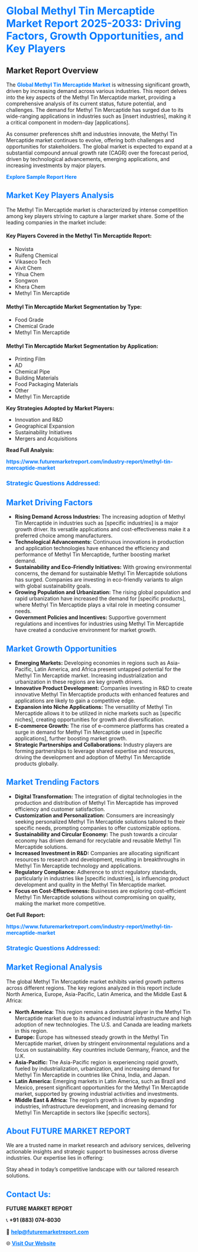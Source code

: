 <h1 style="color: #007BFF;">Global Methyl Tin Mercaptide Market Report 2025-2033: Driving Factors, Growth Opportunities, and Key Players</h1>

<section id="overview">
<h2>Market Report Overview</h2>
<p>The <a href="https://www.futuremarketreport.com/industry-report/methyl-tin-mercaptide-market" style="color: #007BFF; text-decoration: none;"><strong>Global Methyl Tin Mercaptide Market</strong></a> is witnessing significant growth, driven by increasing demand across various industries. This report delves into the key aspects of the Methyl Tin Mercaptide market, providing a comprehensive analysis of its current status, future potential, and challenges. The demand for Methyl Tin Mercaptide has surged due to its wide-ranging applications in industries such as [insert industries], making it a critical component in modern-day [applications].</p>
<p>As consumer preferences shift and industries innovate, the Methyl Tin Mercaptide market continues to evolve, offering both challenges and opportunities for stakeholders. The global market is expected to expand at a substantial compound annual growth rate (CAGR) over the forecast period, driven by technological advancements, emerging applications, and increasing investments by major players.</p>
</section>

<section id="overview">
<p><a href="https://www.futuremarketreport.com/request-sample/reportId=106997" style="color: #007BFF; text-decoration: none;"><strong>Explore Sample Report Here</strong></a></p>
</section>

<section id="key-players">
<h2 style="color: #007BFF;">Market Key Players Analysis</h2>
<p>The Methyl Tin Mercaptide market is characterized by intense competition among key players striving to capture a larger market share. Some of the leading companies in the market include:</p>
<h4>Key Players Covered in the Methyl Tin Mercaptide Report:</h4>
<ul><li>Novista</li><li>Ruifeng Chemical</li><li>Vikaseco Tech</li><li>Aivit Chem</li><li>Yihua Chem</li><li>Songwon</li><li>Khera Chem</li><li>Methyl Tin Mercaptide</li></ul>
<h4>Methyl Tin Mercaptide Market Segmentation by Type:</h4>
<ul><li>Food Grade</li><li>Chemical Grade</li><li>Methyl Tin Mercaptide</li></ul>

<h4>Methyl Tin Mercaptide Market Segmentation by Application:</h4>
<ul><li>Printing Film</li><li>AD</li><li>Chemical Pipe</li><li>Building Materials</li><li>Food Packaging Materials</li><li>Other</li><li>Methyl Tin Mercaptide</li></ul>
<p><strong>Key Strategies Adopted by Market Players:</strong></p>
<ul>
<li>Innovation and R&D</li>
<li>Geographical Expansion</li>
<li>Sustainability Initiatives</li>
<li>Mergers and Acquisitions</li>
</ul>
</section>

<section>
<p><strong>Read Full Analysis: </strong></p><a href="https://www.futuremarketreport.com/industry-report/methyl-tin-mercaptide-market" style="color: #007BFF; text-decoration: none;"><strong>https://www.futuremarketreport.com/industry-report/methyl-tin-mercaptide-market</strong></a>
<h3 style="color: #007BFF;">Strategic Questions Addressed:</h3>
</section>

<section id="driving-factors">
<h2 style="color: #007BFF;">Market Driving Factors</h2>
<ul>
<li><strong>Rising Demand Across Industries:</strong> The increasing adoption of Methyl Tin Mercaptide in industries such as [specific industries] is a major growth driver. Its versatile applications and cost-effectiveness make it a preferred choice among manufacturers.</li>
<li><strong>Technological Advancements:</strong> Continuous innovations in production and application technologies have enhanced the efficiency and performance of Methyl Tin Mercaptide, further boosting market demand.</li>
<li><strong>Sustainability and Eco-Friendly Initiatives:</strong> With growing environmental concerns, the demand for sustainable Methyl Tin Mercaptide solutions has surged. Companies are investing in eco-friendly variants to align with global sustainability goals.</li>
<li><strong>Growing Population and Urbanization:</strong> The rising global population and rapid urbanization have increased the demand for [specific products], where Methyl Tin Mercaptide plays a vital role in meeting consumer needs.</li>
<li><strong>Government Policies and Incentives:</strong> Supportive government regulations and incentives for industries using Methyl Tin Mercaptide have created a conducive environment for market growth.</li>
</ul>
</section>

<section id="growth-opportunities">
<h2 style="color: #007BFF;">Market Growth Opportunities</h2>
<ul>
<li><strong>Emerging Markets:</strong> Developing economies in regions such as Asia-Pacific, Latin America, and Africa present untapped potential for the Methyl Tin Mercaptide market. Increasing industrialization and urbanization in these regions are key growth drivers.</li>
<li><strong>Innovative Product Development:</strong> Companies investing in R&D to create innovative Methyl Tin Mercaptide products with enhanced features and applications are likely to gain a competitive edge.</li>
<li><strong>Expansion into Niche Applications:</strong> The versatility of Methyl Tin Mercaptide allows it to be utilized in niche markets such as [specific niches], creating opportunities for growth and diversification.</li>
<li><strong>E-commerce Growth:</strong> The rise of e-commerce platforms has created a surge in demand for Methyl Tin Mercaptide used in [specific applications], further boosting market growth.</li>
<li><strong>Strategic Partnerships and Collaborations:</strong> Industry players are forming partnerships to leverage shared expertise and resources, driving the development and adoption of Methyl Tin Mercaptide products globally.</li>
</ul>
</section>

<section id="trending-factors">
<h2 style="color: #007BFF;">Market Trending Factors</h2>
<ul>
<li><strong>Digital Transformation:</strong> The integration of digital technologies in the production and distribution of Methyl Tin Mercaptide has improved efficiency and customer satisfaction.</li>
<li><strong>Customization and Personalization:</strong> Consumers are increasingly seeking personalized Methyl Tin Mercaptide solutions tailored to their specific needs, prompting companies to offer customizable options.</li>
<li><strong>Sustainability and Circular Economy:</strong> The push towards a circular economy has driven demand for recyclable and reusable Methyl Tin Mercaptide solutions.</li>
<li><strong>Increased Investment in R&D:</strong> Companies are allocating significant resources to research and development, resulting in breakthroughs in Methyl Tin Mercaptide technology and applications.</li>
<li><strong>Regulatory Compliance:</strong> Adherence to strict regulatory standards, particularly in industries like [specific industries], is influencing product development and quality in the Methyl Tin Mercaptide market.</li>
<li><strong>Focus on Cost-Effectiveness:</strong> Businesses are exploring cost-efficient Methyl Tin Mercaptide solutions without compromising on quality, making the market more competitive.</li>
</ul>
</section>

<section>
<p><strong>Get Full Report: </strong></p><a href="https://www.futuremarketreport.com/industry-report/methyl-tin-mercaptide-market" style="color: #007BFF; text-decoration: none;"><strong>https://www.futuremarketreport.com/industry-report/methyl-tin-mercaptide-market</strong></a>
<h3 style="color: #007BFF;">Strategic Questions Addressed:</h3>
</section>


<section id="regional-analysis">
<h2 style="color: #007BFF;">Market Regional Analysis</h2>
<p>The global Methyl Tin Mercaptide market exhibits varied growth patterns across different regions. The key regions analyzed in this report include North America, Europe, Asia-Pacific, Latin America, and the Middle East & Africa:</p>
<ul>
<li><strong>North America:</strong> This region remains a dominant player in the Methyl Tin Mercaptide market due to its advanced industrial infrastructure and high adoption of new technologies. The U.S. and Canada are leading markets in this region.</li>
<li><strong>Europe:</strong> Europe has witnessed steady growth in the Methyl Tin Mercaptide market, driven by stringent environmental regulations and a focus on sustainability. Key countries include Germany, France, and the U.K.</li>
<li><strong>Asia-Pacific:</strong> The Asia-Pacific region is experiencing rapid growth, fueled by industrialization, urbanization, and increasing demand for Methyl Tin Mercaptide in countries like China, India, and Japan.</li>
<li><strong>Latin America:</strong> Emerging markets in Latin America, such as Brazil and Mexico, present significant opportunities for the Methyl Tin Mercaptide market, supported by growing industrial activities and investments.</li>
<li><strong>Middle East & Africa:</strong> The region’s growth is driven by expanding industries, infrastructure development, and increasing demand for Methyl Tin Mercaptide in sectors like [specific sectors].</li>
</ul>
</section>

<footer>
<h2 style="color: #007BFF;">About FUTURE MARKET REPORT</h2>
<p>We are a trusted name in market research and advisory services, delivering actionable insights and strategic support to businesses across diverse industries. Our expertise lies in offering:</p>

<p>Stay ahead in today’s competitive landscape with our tailored research solutions.</p>

<h2 style="color: #007BFF;">Contact Us:</h2>
<p><strong>FUTURE MARKET REPORT</strong></p>
<p>📞 <strong>+91 (883) 074-8030</strong></p>
<p>📧 <strong><a href="mailto:help@futuremarketreport.com" style="color: #007BFF;">help@futuremarketreport.com</a></strong></p>
<p>🌐 <strong><a href="https://www.futuremarketreport.com/" style="color: #007BFF;">Visit Our Website</a></strong></p>
</footer>